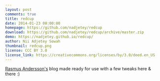 ```yaml
---
layout: post
comments: true
title: redcup
date: 2014-01-23 00:00:00
homepage: https://github.com/nadjetey/redcup
download: https://github.com/nadjetey/redcup/archive/master.zip
demo: https://nadjetey.github.io/redcup/
author: Nii Adjetey Sowah
thumbnail: redcup.png
license: CCC BY 3.0
license_link: https://creativecommons.org/licenses/by/3.0/deed.en_US
---
```


[Rasmus Andersson's](https://rsms.me/) blog made ready for use with a few tweaks here & there :)
